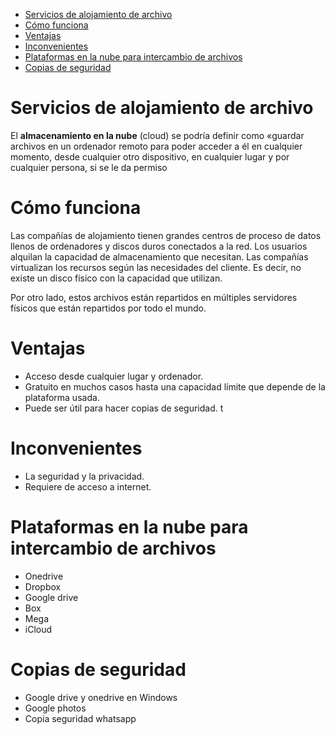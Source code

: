 - [Servicios de alojamiento de archivo](#Servicios-de-alojamiento-de-archivo)
- [Cómo funciona](#C%C3%B3mo-funciona)
- [Ventajas](#Ventajas)
- [Inconvenientes](#Inconvenientes)
- [Plataformas en la nube para intercambio de archivos](#Plataformas-en-la-nube-para-intercambio-de-archivos)
- [Copias de seguridad](#Copias-de-seguridad)

# Servicios de alojamiento de archivo

El **almacenamiento en la nube** (cloud) se podría definir como «guardar archivos en un ordenador remoto para poder acceder a él en cualquier momento, desde cualquier otro dispositivo, en cualquier lugar y por cualquier persona, si se le da permiso

# Cómo funciona

Las compañías de alojamiento tienen grandes centros de proceso de datos llenos de ordenadores y discos duros conectados a la red. Los usuarios alquilan la capacidad de almacenamiento que necesitan. Las compañías virtualizan  los recursos según las necesidades del cliente. Es decir, no existe un disco físico con la capacidad que utilizan.

Por otro lado, estos archivos están repartidos en múltiples servidores físicos que están repartidos por todo el mundo.

# Ventajas

- Acceso desde cualquier lugar y ordenador.
- Gratuito en muchos casos hasta una capacidad límite que depende de la plataforma usada.
- Puede ser útil para hacer copias de seguridad.
t
# Inconvenientes

- La seguridad y la privacidad.
- Requiere de acceso a internet.

# Plataformas en la nube para intercambio de archivos

- Onedrive
- Dropbox
- Google drive
- Box
- Mega
- iCloud

# Copias de seguridad

- Google drive y onedrive en Windows
- Google photos
- Copia seguridad whatsapp
